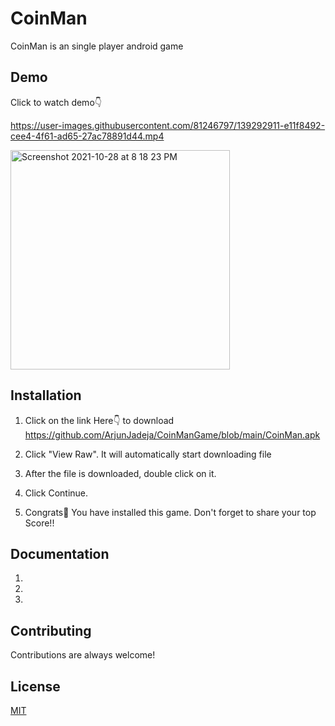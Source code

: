 
# CoinMan

CoinMan is an single player android game 


## Demo

Click to watch demo👇

https://user-images.githubusercontent.com/81246797/139292911-e11f8492-cee4-4f61-ad65-27ac78891d44.mp4

<img width="351" alt="Screenshot 2021-10-28 at 8 18 23 PM" src="https://user-images.githubusercontent.com/81246797/139293575-4b6a5990-2afe-4a76-b4ad-1435357a4fb3.png">



## Installation

1. Click on the link Here👇 to download
https://github.com/ArjunJadeja/CoinManGame/blob/main/CoinMan.apk

2. Click "View Raw". It will automatically start downloading file

3. After the file is downloaded, double click on it.

4. Click Continue.

5. Congrats🥳 You have installed this game. Don't forget to share your top Score!! 
    
## Documentation
1.
2.
3.


## Contributing

Contributions are always welcome!


## License

[MIT](https://choosealicense.com/licenses/mit/)


